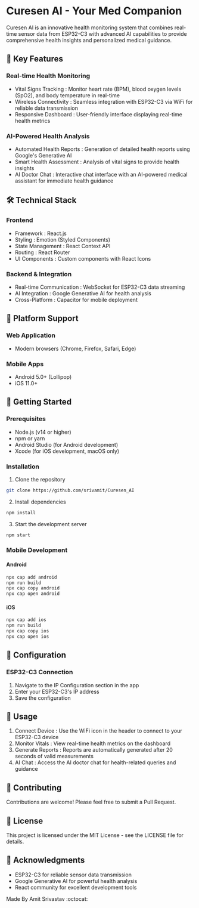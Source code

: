 # Curesen AI - Your Med Companion

Curesen AI is an innovative health monitoring system that combines real-time sensor data from ESP32-C3 with advanced AI capabilities to provide comprehensive health insights and personalized medical guidance.

## 🌟 Key Features

### Real-time Health Monitoring
- Vital Signs Tracking : Monitor heart rate (BPM), blood oxygen levels (SpO2), and body temperature in real-time
- Wireless Connectivity : Seamless integration with ESP32-C3 via WiFi for reliable data transmission
- Responsive Dashboard : User-friendly interface displaying real-time health metrics

### AI-Powered Health Analysis
- Automated Health Reports : Generation of detailed health reports using Google's Generative AI
- Smart Health Assessment : Analysis of vital signs to provide health insights
- AI Doctor Chat : Interactive chat interface with an AI-powered medical assistant for immediate health guidance

## 🛠️ Technical Stack

### Frontend
- Framework : React.js
- Styling : Emotion (Styled Components)
- State Management : React Context API
- Routing : React Router
- UI Components : Custom components with React Icons

### Backend & Integration
- Real-time Communication : WebSocket for ESP32-C3 data streaming
- AI Integration : Google Generative AI for health analysis
- Cross-Platform : Capacitor for mobile deployment

## 📱 Platform Support

### Web Application
- Modern browsers (Chrome, Firefox, Safari, Edge)

### Mobile Apps
- Android 5.0+ (Lollipop)
- iOS 11.0+

## 🚀 Getting Started

### Prerequisites
- Node.js (v14 or higher)
- npm or yarn
- Android Studio (for Android development)
- Xcode (for iOS development, macOS only)

### Installation

1. Clone the repository
```bash
git clone https://github.com/srivamit/Curesen_AI
```

2. Install dependencies
```bash
npm install
```

3. Start the development server
```bash
npm start
```

### Mobile Development

#### Android
```bash
npx cap add android
npm run build
npx cap copy android
npx cap open android
```

#### iOS
```bash
npx cap add ios
npm run build
npx cap copy ios
npx cap open ios
```

## 🔧 Configuration

### ESP32-C3 Connection
1. Navigate to the IP Configuration section in the app
2. Enter your ESP32-C3's IP address
3. Save the configuration

## 📖 Usage
1. Connect Device : Use the WiFi icon in the header to connect to your ESP32-C3 device
2. Monitor Vitals : View real-time health metrics on the dashboard
3. Generate Reports : Reports are automatically generated after 20 seconds of valid measurements
4. AI Chat : Access the AI doctor chat for health-related queries and guidance

## 🤝 Contributing
Contributions are welcome! Please feel free to submit a Pull Request.

## 📄 License
This project is licensed under the MIT License - see the LICENSE file for details.

## 🙏 Acknowledgments
- ESP32-C3 for reliable sensor data transmission
- Google Generative AI for powerful health analysis
- React community for excellent development tools

Made By Amit Srivastav :octocat:

